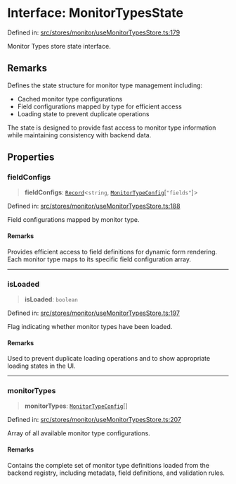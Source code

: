 # Interface: MonitorTypesState

Defined in: [src/stores/monitor/useMonitorTypesStore.ts:179](https://github.com/Nick2bad4u/Uptime-Watcher/blob/main/src/stores/monitor/useMonitorTypesStore.ts#L179)

Monitor Types store state interface.

## Remarks

Defines the state structure for monitor type management including:

- Cached monitor type configurations
- Field configurations mapped by type for efficient access
- Loading state to prevent duplicate operations

The state is designed to provide fast access to monitor type information
while maintaining consistency with backend data.

## Properties

### fieldConfigs

> **fieldConfigs**: [`Record`](https://www.typescriptlang.org/docs/handbook/utility-types.html#recordkeys-type)\<`string`, [`MonitorTypeConfig`](../../../../../shared/types/monitorTypes/interfaces/MonitorTypeConfig.md)\[`"fields"`\]\>

Defined in: [src/stores/monitor/useMonitorTypesStore.ts:188](https://github.com/Nick2bad4u/Uptime-Watcher/blob/main/src/stores/monitor/useMonitorTypesStore.ts#L188)

Field configurations mapped by monitor type.

#### Remarks

Provides efficient access to field definitions for dynamic form
rendering. Each monitor type maps to its specific field configuration
array.

***

### isLoaded

> **isLoaded**: `boolean`

Defined in: [src/stores/monitor/useMonitorTypesStore.ts:197](https://github.com/Nick2bad4u/Uptime-Watcher/blob/main/src/stores/monitor/useMonitorTypesStore.ts#L197)

Flag indicating whether monitor types have been loaded.

#### Remarks

Used to prevent duplicate loading operations and to show appropriate
loading states in the UI.

***

### monitorTypes

> **monitorTypes**: [`MonitorTypeConfig`](../../../../../shared/types/monitorTypes/interfaces/MonitorTypeConfig.md)[]

Defined in: [src/stores/monitor/useMonitorTypesStore.ts:207](https://github.com/Nick2bad4u/Uptime-Watcher/blob/main/src/stores/monitor/useMonitorTypesStore.ts#L207)

Array of all available monitor type configurations.

#### Remarks

Contains the complete set of monitor type definitions loaded from the
backend registry, including metadata, field definitions, and validation
rules.
